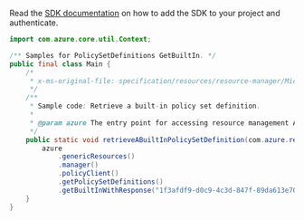 Read the [SDK documentation](https://github.com/Azure/azure-sdk-for-java/blob/azure-resourcemanager_2.15.0/sdk/resourcemanager/azure-resourcemanager/README.md) on how to add the SDK to your project and authenticate.

```java
import com.azure.core.util.Context;

/** Samples for PolicySetDefinitions GetBuiltIn. */
public final class Main {
    /*
     * x-ms-original-file: specification/resources/resource-manager/Microsoft.Authorization/stable/2021-06-01/examples/getBuiltInPolicySetDefinition.json
     */
    /**
     * Sample code: Retrieve a built-in policy set definition.
     *
     * @param azure The entry point for accessing resource management APIs in Azure.
     */
    public static void retrieveABuiltInPolicySetDefinition(com.azure.resourcemanager.AzureResourceManager azure) {
        azure
            .genericResources()
            .manager()
            .policyClient()
            .getPolicySetDefinitions()
            .getBuiltInWithResponse("1f3afdf9-d0c9-4c3d-847f-89da613e70a8", Context.NONE);
    }
}
```
